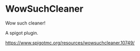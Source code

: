 # WowSuchCleaner
Wow such cleaner!

A spigot plugin.

https://www.spigotmc.org/resources/wowsuchcleaner.10749/
